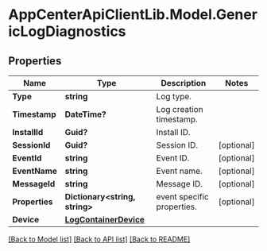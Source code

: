 # AppCenterApiClientLib.Model.GenericLogDiagnostics
## Properties

Name | Type | Description | Notes
------------ | ------------- | ------------- | -------------
**Type** | **string** | Log type.  | 
**Timestamp** | **DateTime?** | Log creation timestamp.  | 
**InstallId** | **Guid?** | Install ID.  | 
**SessionId** | **Guid?** | Session ID.  | [optional] 
**EventId** | **string** | Event ID.  | [optional] 
**EventName** | **string** | Event name.  | [optional] 
**MessageId** | **string** | Message ID.  | [optional] 
**Properties** | **Dictionary&lt;string, string&gt;** | event specific properties.  | [optional] 
**Device** | [**LogContainerDevice**](LogContainerDevice.md) |  | 

[[Back to Model list]](../README.md#documentation-for-models) [[Back to API list]](../README.md#documentation-for-api-endpoints) [[Back to README]](../README.md)

